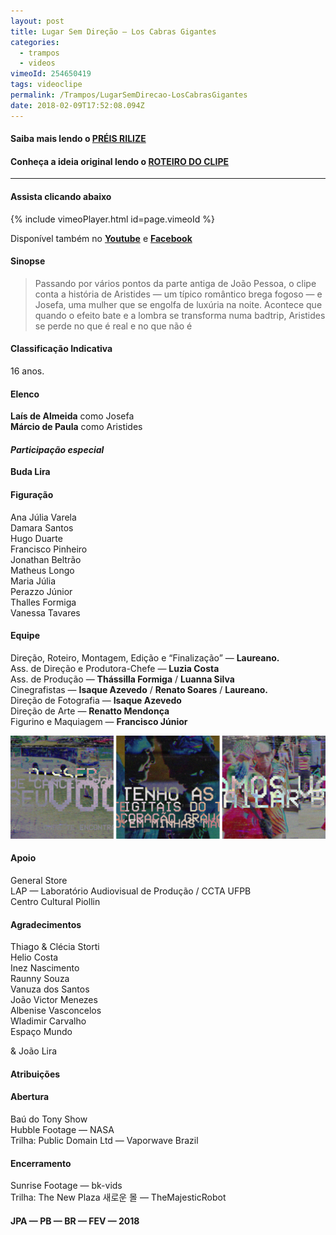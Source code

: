 ```yaml
---
layout: post
title: Lugar Sem Direção — Los Cabras Gigantes
categories:
  - trampos
  - videos
vimeoId: 254650419
tags: videoclipe
permalink: /Trampos/LugarSemDirecao-LosCabrasGigantes
date: 2018-02-09T17:52:08.094Z
---
```

#### Saiba mais lendo o [PRÉIS RILIZE](/Textos/LugarSemDirecao-PRESS-RELEASE)

#### Conheça a ideia original lendo o [ROTEIRO DO CLIPE](/Textos/LugarSemDirecao-RoteiroOriginal)

- - -

#### Assista clicando abaixo

{% include vimeoPlayer.html id=page.vimeoId %}

Disponível também no **[Youtube](https://www.youtube.com/watch?v=VYZuXpBoAP8)** e **[Facebook](https://www.facebook.com/Macalango/videos/1889599741104648/?notif_id=1518190202096202&notif_t=scheduled_post_published)**

#### Sinopse

> Passando por vários pontos da parte antiga de João Pessoa, o clipe conta a história de Aristides — um típico romântico brega fogoso — e Josefa, uma mulher que se engolfa de luxúria na noite. Acontece que quando o efeito bate e a lombra se transforma numa badtrip, Aristides se perde no que é real e no que não é

#### Classificação Indicativa

16 anos.

#### **Elenco**

**Laís de Almeida** como Josefa\
**Márcio de Paula** como Aristides

#### ***Participação especial***

**Buda Lira**

#### Figuração

Ana Júlia Varela\
Damara Santos\
Hugo Duarte\
Francisco Pinheiro\
Jonathan Beltrão\
Matheus Longo\
Maria Júlia\
Perazzo Júnior\
Thalles Formiga\
Vanessa Tavares

#### Equipe

Direção, Roteiro, Montagem, Edição e “Finalização” — **Laureano.**\
Ass. de Direção e Produtora-Chefe — **Luzia Costa**\
Ass. de Produção — **Thássilla Formiga** / **Luanna Silva**\
Cinegrafistas — **Isaque Azevedo** / **Renato Soares** / **Laureano.**\
Direção de Fotografia — **Isaque Azevedo**\
Direção de Arte — **Renatto Mendonça**\
Figurino e Maquiagem — **Francisco Júnior**

![](/images/uploads/chrome_d3plurewp0.png)

#### Apoio

General Store\
LAP — Laboratório Audiovisual de Produção / CCTA UFPB\
Centro Cultural Piollin

#### Agradecimentos

Thiago & Clécia Storti\
Helio Costa\
Inez Nascimento\
Raunny Souza\
Vanuza dos Santos\
João Victor Menezes\
Albenise Vasconcelos\
Wladimir Carvalho\
Espaço Mundo

& João Lira

#### Atribuições

#### **Abertura**

Baú do Tony Show\
Hubble Footage — NASA\
Trilha: Public Domain Ltd — Vaporwave Brazil

#### **Encerramento**

Sunrise Footage — bk-vids\
Trilha: The New Plaza 새로운 몰 — TheMajesticRobot

#### **JPA — PB — BR — FEV — 2018**